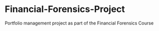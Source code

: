 # Financial-Forensics-Project
Portfolio management project as part of the Financial Forensics Course
